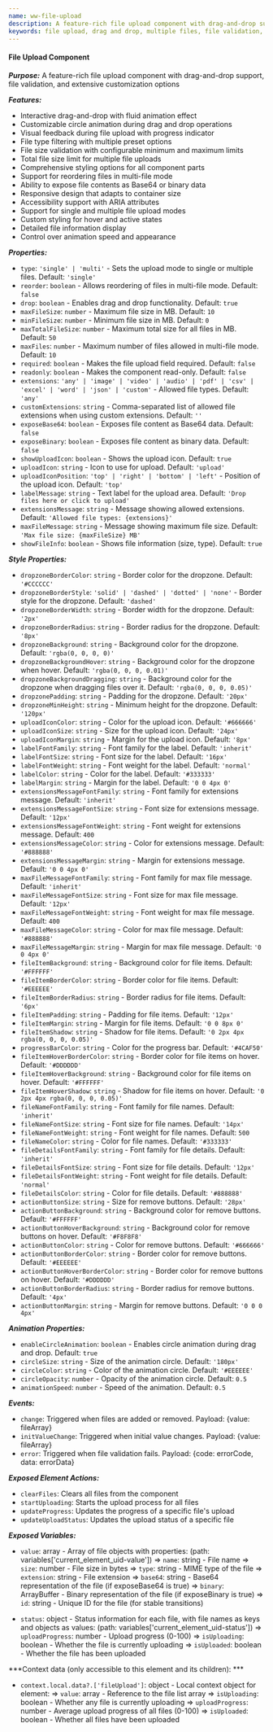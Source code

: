 ```yaml
---
name: ww-file-upload
description: A feature-rich file upload component with drag-and-drop support, file validation, and extensive customization options
keywords: file upload, drag and drop, multiple files, file validation, file preview, file list
---
```


#### File Upload Component

***Purpose:***
A feature-rich file upload component with drag-and-drop support, file validation, and extensive customization options

***Features:***
-   Interactive drag-and-drop with fluid animation effect
-   Customizable circle animation during drag and drop operations
-   Visual feedback during file upload with progress indicator
-   File type filtering with multiple preset options
-   File size validation with configurable minimum and maximum limits
-   Total file size limit for multiple file uploads
-   Comprehensive styling options for all component parts
-   Support for reordering files in multi-file mode
-   Ability to expose file contents as Base64 or binary data
-   Responsive design that adapts to container size
-   Accessibility support with ARIA attributes
-   Support for single and multiple file upload modes
-   Custom styling for hover and active states
-   Detailed file information display
-   Control over animation speed and appearance

***Properties:***
-   `type`: `'single' | 'multi'` - Sets the upload mode to single or multiple files. Default: `'single'`
-   `reorder`: `boolean` - Allows reordering of files in multi-file mode. Default: `false`
-   `drop`: `boolean` - Enables drag and drop functionality. Default: `true`
-   `maxFileSize`: `number` - Maximum file size in MB. Default: `10`
-   `minFileSize`: `number` - Minimum file size in MB. Default: `0`
-   `maxTotalFileSize`: `number` - Maximum total size for all files in MB. Default: `50`
-   `maxFiles`: `number` - Maximum number of files allowed in multi-file mode. Default: `10`
-   `required`: `boolean` - Makes the file upload field required. Default: `false`
-   `readonly`: `boolean` - Makes the component read-only. Default: `false`
-   `extensions`: `'any' | 'image' | 'video' | 'audio' | 'pdf' | 'csv' | 'excel' | 'word' | 'json' | 'custom'` - Allowed file types. Default: `'any'`
-   `customExtensions`: `string` - Comma-separated list of allowed file extensions when using custom extensions. Default: `''`
-   `exposeBase64`: `boolean` - Exposes file content as Base64 data. Default: `false`
-   `exposeBinary`: `boolean` - Exposes file content as binary data. Default: `false`
-   `showUploadIcon`: `boolean` - Shows the upload icon. Default: `true`
-   `uploadIcon`: `string` - Icon to use for upload. Default: `'upload'`
-   `uploadIconPosition`: `'top' | 'right' | 'bottom' | 'left'` - Position of the upload icon. Default: `'top'`
-   `labelMessage`: `string` - Text label for the upload area. Default: `'Drop files here or click to upload'`
-   `extensionsMessage`: `string` - Message showing allowed extensions. Default: `'Allowed file types: {extensions}'`
-   `maxFileMessage`: `string` - Message showing maximum file size. Default: `'Max file size: {maxFileSize} MB'`
-   `showFileInfo`: `boolean` - Shows file information (size, type). Default: `true`

***Style Properties:***
-   `dropzoneBorderColor`: `string` - Border color for the dropzone. Default: `'#CCCCCC'`
-   `dropzoneBorderStyle`: `'solid' | 'dashed' | 'dotted' | 'none'` - Border style for the dropzone. Default: `'dashed'`
-   `dropzoneBorderWidth`: `string` - Border width for the dropzone. Default: `'2px'`
-   `dropzoneBorderRadius`: `string` - Border radius for the dropzone. Default: `'8px'`
-   `dropzoneBackground`: `string` - Background color for the dropzone. Default: `'rgba(0, 0, 0, 0)'`
-   `dropzoneBackgroundHover`: `string` - Background color for the dropzone when hover. Default: `'rgba(0, 0, 0, 0.01)'`
-   `dropzoneBackgroundDragging`: `string` - Background color for the dropzone when dragging files over it. Default: `'rgba(0, 0, 0, 0.05)'`
-   `dropzonePadding`: `string` - Padding for the dropzone. Default: `'20px'`
-   `dropzoneMinHeight`: `string` - Minimum height for the dropzone. Default: `'120px'`
-   `uploadIconColor`: `string` - Color for the upload icon. Default: `'#666666'`
-   `uploadIconSize`: `string` - Size for the upload icon. Default: `'24px'`
-   `uploadIconMargin`: `string` - Margin for the upload icon. Default: `'8px'`
-   `labelFontFamily`: `string` - Font family for the label. Default: `'inherit'`
-   `labelFontSize`: `string` - Font size for the label. Default: `'16px'`
-   `labelFontWeight`: `string` - Font weight for the label. Default: `'normal'`
-   `labelColor`: `string` - Color for the label. Default: `'#333333'`
-   `labelMargin`: `string` - Margin for the label. Default: `'0 0 4px 0'`
-   `extensionsMessageFontFamily`: `string` - Font family for extensions message. Default: `'inherit'`
-   `extensionsMessageFontSize`: `string` - Font size for extensions message. Default: `'12px'`
-   `extensionsMessageFontWeight`: `string` - Font weight for extensions message. Default: `400`
-   `extensionsMessageColor`: `string` - Color for extensions message. Default: `'#888888'`
-   `extensionsMessageMargin`: `string` - Margin for extensions message. Default: `'0 0 4px 0'`
-   `maxFileMessageFontFamily`: `string` - Font family for max file message. Default: `'inherit'`
-   `maxFileMessageFontSize`: `string` - Font size for max file message. Default: `'12px'`
-   `maxFileMessageFontWeight`: `string` - Font weight for max file message. Default: `400`
-   `maxFileMessageColor`: `string` - Color for max file message. Default: `'#888888'`
-   `maxFileMessageMargin`: `string` - Margin for max file message. Default: `'0 0 4px 0'`
-   `fileItemBackground`: `string` - Background color for file items. Default: `'#FFFFFF'`
-   `fileItemBorderColor`: `string` - Border color for file items. Default: `'#EEEEEE'`
-   `fileItemBorderRadius`: `string` - Border radius for file items. Default: `'6px'`
-   `fileItemPadding`: `string` - Padding for file items. Default: `'12px'`
-   `fileItemMargin`: `string` - Margin for file items. Default: `'0 0 8px 0'`
-   `fileItemShadow`: `string` - Shadow for file items. Default: `'0 2px 4px rgba(0, 0, 0, 0.05)'`
-   `progressBarColor`: `string` - Color for the progress bar. Default: `'#4CAF50'`
-   `fileItemHoverBorderColor`: `string` - Border color for file items on hover. Default: `'#DDDDDD'`
-   `fileItemHoverBackground`: `string` - Background color for file items on hover. Default: `'#FFFFFF'`
-   `fileItemHoverShadow`: `string` - Shadow for file items on hover. Default: `'0 2px 4px rgba(0, 0, 0, 0.05)'`
-   `fileNameFontFamily`: `string` - Font family for file names. Default: `'inherit'`
-   `fileNameFontSize`: `string` - Font size for file names. Default: `'14px'`
-   `fileNameFontWeight`: `string` - Font weight for file names. Default: `500`
-   `fileNameColor`: `string` - Color for file names. Default: `'#333333'`
-   `fileDetailsFontFamily`: `string` - Font family for file details. Default: `'inherit'`
-   `fileDetailsFontSize`: `string` - Font size for file details. Default: `'12px'`
-   `fileDetailsFontWeight`: `string` - Font weight for file details. Default: `'normal'`
-   `fileDetailsColor`: `string` - Color for file details. Default: `'#888888'`
-   `actionButtonSize`: `string` - Size for remove buttons. Default: `'28px'`
-   `actionButtonBackground`: `string` - Background color for remove buttons. Default: `'#FFFFFF'`
-   `actionButtonHoverBackground`: `string` - Background color for remove buttons on hover. Default: `'#F8F8F8'`
-   `actionButtonColor`: `string` - Color for remove buttons. Default: `'#666666'`
-   `actionButtonBorderColor`: `string` - Border color for remove buttons. Default: `'#EEEEEE'`
-   `actionButtonHoverBorderColor`: `string` - Border color for remove buttons on hover. Default: `'#DDDDDD'`
-   `actionButtonBorderRadius`: `string` - Border radius for remove buttons. Default: `'4px'`
-   `actionButtonMargin`: `string` - Margin for remove buttons. Default: `'0 0 0 4px'`

***Animation Properties:***
-   `enableCircleAnimation`: `boolean` - Enables circle animation during drag and drop. Default: `true`
-   `circleSize`: `string` - Size of the animation circle. Default: `'180px'`
-   `circleColor`: `string` - Color of the animation circle. Default: `'#EEEEEE'`
-   `circleOpacity`: `number` - Opacity of the animation circle. Default: `0.5`
-   `animationSpeed`: `number` - Speed of the animation. Default: `0.5`

***Events:***
-   `change`: Triggered when files are added or removed. Payload: {value: fileArray}
-   `initValueChange`: Triggered when initial value changes. Payload: {value: fileArray}
-   `error`: Triggered when file validation fails. Payload: {code: errorCode, data: errorData}

***Exposed Element Actions:***
-   `clearFiles`: Clears all files from the component
-   `startUploading`: Starts the upload process for all files
-   `updateProgress`: Updates the progress of a specific file's upload
-   `updateUploadStatus`: Updates the upload status of a specific file

***Exposed Variables:***
-   `value`: array - Array of file objects with properties: (path: variables['current_element_uid-value'])
    => `name`: string - File name
    =>  `size`: number - File size in bytes
    =>  `type`: string - MIME type of the file
    =>  `extension`: string - File extension
    =>  `base64`: string - Base64 representation of the file (if exposeBase64 is true)
    =>  `binary`: ArrayBuffer - Binary representation of the file (if exposeBinary is true)
    =>  `id`: string - Unique ID for the file (for stable transitions)

-   `status`: object - Status information for each file, with file names as keys and objects as values: (path: variables['current_element_uid-status'])
    =>  `uploadProgress`: number - Upload progress (0-100)
    =>  `isUploading`: boolean - Whether the file is currently uploading
    =>  `isUploaded`: boolean - Whether the file has been uploaded

***Context data (only accessible to this element and its children): ***
-   `context.local.data?.['fileUpload']`: object - Local context object for element:
    =>  `value`: array - Reference to the file list array
    =>  `isUploading`: boolean - Whether any file is currently uploading
    =>  `uploadProgress`: number - Average upload progress of all files (0-100)
    =>  `isUploaded`: boolean - Whether all files have been uploaded
